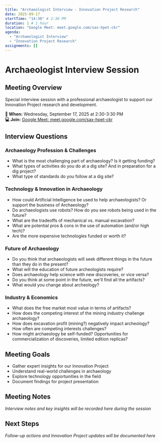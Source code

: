 ```yaml
---
title: "Archaeologist Interview - Innovation Project Research"
date: 2025-09-17
startTime: "14:30" # 2:30 PM
duration: 1 # 1 hour
location: "Google Meet: meet.google.com/sax-hpet-ckr"
agenda:
  - "Archaeologist Interview"
  - "Innovation Project Research"
assignments: []
---
```


# Archaeologist Interview Session

## Meeting Overview
Special interview session with a professional archaeologist to support our Innovation Project research and development.

**📅 When:** Wednesday, September 17, 2025 at 2:30-3:30 PM  
**💻 Join:** [Google Meet: meet.google.com/sax-hpet-ckr](https://meet.google.com/sax-hpet-ckr)

## Interview Questions

### Archaeology Profession & Challenges
- What is the most challenging part of archaeology? Is it getting funding?
- What types of activities do you do at a dig site? And in preparation for a dig project?
- What type of standards do you follow at a dig site?

### Technology & Innovation in Archaeology
- How could Artificial Intelligence be used to help archaeologists? Or support the business of Archaeology?
- Do archaeologists use robots? How do you see robots being used in the future?
- What are the tradeoffs of mechanical vs. manual excavation?
- What are potential pros & cons in the use of automation (and/or high tech)?
- Are the more expensive technologies funded or worth it?

### Future of Archaeology
- Do you think that archaeologists will seek different things in the future than they do in the present?
- What will the education of future archeologists require?
- Does archaeology help science with new discoveries, or vice versa?
- Do you think at some point in the future, we'll find all the artifacts?
- What would you change about archeology?

### Industry & Economics
- What does the free market most value in terms of artifacts?
- How does the competing interest of the mining industry challenge archaeology?
- How does excavation profit (mining?) negatively impact archeology? How often are competing interests challenges?
- How might archaeology be self-funded? Opportunities for commercialization of discoveries, limited edition replicas?

## Meeting Goals
- Gather expert insights for our Innovation Project
- Understand real-world challenges in archaeology
- Explore technology opportunities in the field
- Document findings for project presentation

## Meeting Notes

*Interview notes and key insights will be recorded here during the session*

## Next Steps

*Follow-up actions and Innovation Project updates will be documented here*